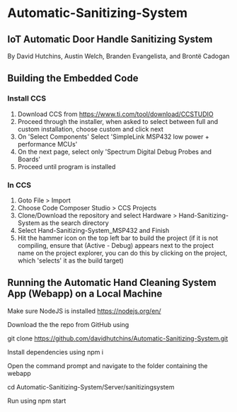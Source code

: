 # Automatic-Sanitizing-System
## IoT Automatic Door Handle Sanitizing System

By David Hutchins, Austin Welch, Branden Evangelista, and Brontë Cadogan

## Building the Embedded Code
### Install CCS
1. Download CCS from https://www.ti.com/tool/download/CCSTUDIO
2. Proceed through the installer, when asked to select between full and custom installation, choose custom and click next
3. On 'Select Components' Select 'SimpleLink MSP432 low power + performance MCUs'
4. On the next page, select only 'Spectrum Digital Debug Probes and Boards'
5. Proceed until program is installed

### In CCS
1. Goto File > Import 
2. Choose Code Composer Studio > CCS Projects
3. Clone/Download the repository and select Hardware > Hand-Sanitizing-System as the search directory
4. Select Hand-Sanitizing-System_MSP432 and Finish
5. Hit the hammer icon on the top left bar to build the project (if it is not compiling, ensure that (Active - Debug) appears next to the project name on the project explorer, you can do this by clicking on the project, which 'selects' it as the build target)

## Running the Automatic Hand Cleaning System App (Webapp) on a Local Machine
Make sure NodeJS is installed https://nodejs.org/en/

Download the the repo from GitHub using 

git clone https://github.com/davidhutchins/Automatic-Sanitizing-System.git

Install dependencies using  npm i

Open the command prompt and navigate to the folder containing the webapp

cd Automatic-Sanitizing-System/Server/sanitizingsystem

Run using npm start
